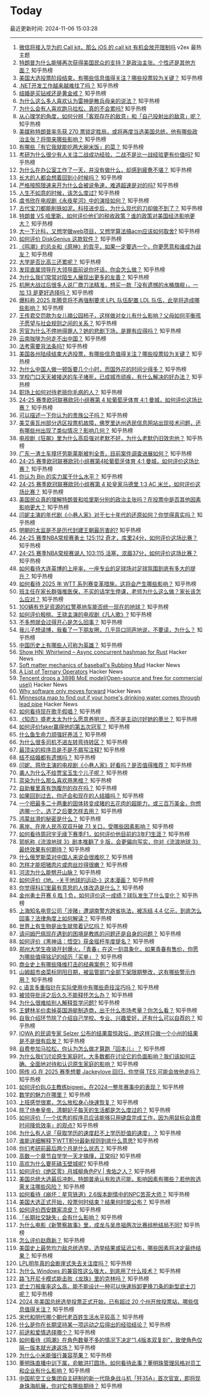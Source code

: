 # Today

最近更新时间: 2024-11-06 15:03:28

--- 
1. [微信将接入华为的 Call kit，那么 iOS 的 call kit 有机会放开限制吗](https://www.v2ex.com/t/1087014) v2ex 最热主题
2. [特朗普为什么能够再次获得美国民众的支持？是政治主张、个性还是其他方面？](https://www.zhihu.com/question/2902181388) 知乎热榜
3. [美国大选投票阶段结束，有哪些信息值得关注？哪些投票较为关键？](https://www.zhihu.com/question/3298429912) 知乎热榜
4. [.NET开发工作越来越难找了吗？](https://www.zhihu.com/question/655243818) 知乎热榜
5. [结婚是买钻戒还是黄金戒？](https://www.zhihu.com/question/667960949) 知乎热榜
6. [为什么这么多人喜欢认为雷神是散兵母亲的说法？](https://www.zhihu.com/question/1520065015) 知乎热榜
7. [为什么会有人喜欢跑马拉松，真的不会累吗?](https://www.zhihu.com/question/2896022102) 知乎热榜
8. [从心理学的角度，如何分辨「客观存在的敌意」和「自己投射出的敌意」呢？](https://www.zhihu.com/question/3114400080) 知乎热榜
9. [美媒称特朗普率先获 270 票锁定胜局，或将再度当选美国总统，他有哪些政治主张？将带来哪些影响？](https://www.zhihu.com/question/3322582786) 知乎热榜
10. [有哪些「有它我就能吃两大碗米饭」的菜？](https://www.zhihu.com/question/34493177) 知乎热榜
11. [考研为什么很少有人关注二战成功经验，二战不是比一战经验更有价值吗?](https://www.zhihu.com/question/1508908320) 知乎热榜
12. [为什么在办公室工作了一天，并没有做什么，却感到疲惫不堪？](https://www.zhihu.com/question/3077513875) 知乎热榜
13. [长大的人都会想着回到小时候吗？](https://www.zhihu.com/question/3220145209) 知乎热榜
14. [严格按照限速来开为什么会被说龟速，难道超速是对的吗?](https://www.zhihu.com/question/661639652) 知乎热榜
15. [人生不如意的时候，该怎么度过?](https://www.zhihu.com/question/2822788987) 知乎热榜
16. [虞书欣在电视剧《永夜星河》中的演技如何？](https://www.zhihu.com/question/2791264307) 知乎热榜
17. [古代宝刀都能削铁如泥，科技进步后，为什么现代的刀却做不到了？](https://www.zhihu.com/question/2432375093) 知乎热榜
18. [特朗普 VS 哈里斯，如何评价他们的税收政策？谁的政策对美国经济影响更大？](https://www.zhihu.com/question/3104660064) 知乎热榜
19. [大一下计科，又想学做web项目，又想学算法搞acm应该如何取舍?](https://www.zhihu.com/question/459883062) 知乎热榜
20. [如何评价 DiskGenius 这款软件？](https://www.zhihu.com/question/47503655) 知乎热榜
21. [《鸣潮》的忌炎和《原神》的哲平，如果一定要选一个，你更愿意和谁成为战友？](https://www.zhihu.com/question/658133884) 知乎热榜
22. [大学是否比高三还累呢？](https://www.zhihu.com/question/667416791) 知乎热榜
23. [发现直属领导在大领导面前说你坏话，你会怎么做？](https://www.zhihu.com/question/1095633819) 知乎热榜
24. [为什么我们常常对陌生人展现出更多的友善？](https://www.zhihu.com/question/2761398356) 知乎热榜
25. [机圈大战过后很多人说厂商刀法精准，想买一款「没有遗憾的水桶旗舰」，一加 13 是更好选择吗？](https://www.zhihu.com/question/3303574588) 知乎热榜
26. [爆料称 2025 年腾竞将不再强制要求 LPL 队伍配置 LDL 队伍，此举将造成哪些影响？](https://www.zhihu.com/question/3090315180) 知乎热榜
27. [王传君交罚款为女儿摘公园柿子，这样做对女儿有什么影响？父母如何平衡孩子愿望与社会规则之间的关系？](https://www.zhihu.com/question/3231883987) 知乎热榜
28. [芳官为什么不停地得罪人？她的悲剧下场，是罪有应得吗？](https://www.zhihu.com/question/589436876) 知乎热榜
29. [云南咖啡为何走不出中国？](https://www.zhihu.com/question/321589074) 知乎热榜
30. [法考需要背法条吗?](https://www.zhihu.com/question/460712076) 知乎热榜
31. [美国各州陆续结束大选投票，有哪些信息值得关注？哪些投票较为关键？](https://www.zhihu.com/question/3298429912) 知乎热榜
32. [为什么中国人做一顿饭要几个小时，而国外花的时间少得多？](https://www.zhihu.com/question/28655927) 知乎热榜
33. [学校门口天天被接送的车子堵死，已成城市顽疾，有什么解决的好办法？](https://www.zhihu.com/question/3029471476) 知乎热榜
34. [职场上如何对待老挑你毛病的人？](https://www.zhihu.com/question/3144541334) 知乎热榜
35. [24-25 赛季欧冠联赛欧冠小组赛第 4 轮葡萄牙体育 4:1 曼城，如何评价这场比赛？](https://www.zhihu.com/question/3269764010) 知乎热榜
36. [可以描述一下你认为的贵族公子吗？](https://www.zhihu.com/question/611591112) 知乎热榜
37. [美艾奥瓦州部分选区投票机故障，佛罗里达州选民信息网站出现技术问题，还有哪些州出现了类似情况？影响几何？](https://www.zhihu.com/question/3292292049) 知乎热榜
38. [电视剧《狂飙》里为什么高启强对老默不好，为什么老默仍旧效忠他？](https://www.zhihu.com/question/580945840) 知乎热榜
39. [广东一渣土车撞坏劳斯莱斯被判全责，目前案件调查进展如何？](https://www.zhihu.com/question/3245663353) 知乎热榜
40. [24-25 赛季欧冠联赛欧冠小组赛第4轮葡萄牙体育 4:1 曼城，如何评价这场比赛？](https://www.zhihu.com/question/3269764010) 知乎热榜
41. [你认为 Bin 的实力属于什么水平？](https://www.zhihu.com/question/665393610) 知乎热榜
42. [24-25 赛季欧冠联赛欧冠小组赛第 4 轮皇家马德里 1:3 AC 米兰，如何评价这场比赛？](https://www.zhihu.com/question/3269770347) 知乎热榜
43. [美国民众真的理解特朗普和哈里斯分别的政治主张吗？在投票中是否其他因素影响更大？](https://www.zhihu.com/question/2902612739) 知乎热榜
44. [闫妮主演的年代剧《小巷人家》对于七十年代的还原如何？你觉得真实吗？](https://www.zhihu.com/question/2574266068) 知乎热榜
45. [明朝的太监是不是历代封建王朝最厉害的?](https://www.zhihu.com/question/1674661804) 知乎热榜
46. [24-25 赛季NBA常规赛勇士 125:112 奇才，库里24分，如何评价这场比赛？](https://www.zhihu.com/question/3182746122) 知乎热榜
47. [24-25 赛季NBA常规赛湖人 103:115 活塞，浓眉37分，如何评价这场比赛？](https://www.zhihu.com/question/3183420206) 知乎热榜
48. [如何看待大连英博的上座率，一座专业的足球场对足球氛围到底有多大的提升？](https://www.zhihu.com/question/3039425002) 知乎热榜
49. [如何看待 2025 年 WTT 系列赛变革措施，这将会产生哪些影响？](https://www.zhihu.com/question/3215504550) 知乎热榜
50. [班主任在家长群强推医保，不买的话学生停课，老师为什么这么做？家长该怎么应对？](https://www.zhihu.com/question/3193324645) 知乎热榜
51. [100辆有充足资源的红警基地车能否统一现在的地球？](https://www.zhihu.com/question/626552201) 知乎热榜
52. [如何评价殷桃、王骁主演的电视剧《凡人歌》?](https://www.zhihu.com/question/665698262) 知乎热榜
53. [不多想就会过得开心是怎么回事？](https://www.zhihu.com/question/2990090605) 知乎热榜
54. [我儿子想读博，我看了一下朋友圈，几乎异口同声地说，不要读，为什么？](https://www.zhihu.com/question/2870626759) 知乎热榜
55. [中国历史上有哪些人可称为英雄？](https://www.zhihu.com/question/63751940) 知乎热榜
56. [Show HN: Whirlwind – Async concurrent hashmap for Rust](https://github.com/fortress-build/whirlwind) Hacker News
57. [Soft matter mechanics of baseball's Rubbing Mud](https://www.pnas.org/doi/10.1073/pnas.2413514121) Hacker News
58. [A List of Ternary Operators](https://buttondown.com/hillelwayne/archive/a-list-of-ternary-operators/) Hacker News
59. [Tencent drops a 389B MoE model(Open-source and free for commercial use))](https://github.com/Tencent/Tencent-Hunyuan-Large) Hacker News
60. [Why software only moves forward](https://swizec.com/blog/why-software-only-moves-forward/) Hacker News
61. [Minnesota map to find out if your home's drinking water comes through lead pipe](https://www.startribune.com/check-this-minnesota-map-to-find-out-if-your-homes-drinking-water-comes-through-a-lead-pipe/601174459) Hacker News
62. [如何看待现在歌手假唱？](https://www.zhihu.com/question/534164359) 知乎热榜
63. [《知否》盛老太太为什么愿意养明兰，而不是主动讨好她的墨兰？](https://www.zhihu.com/question/642068120) 知乎热榜
64. [如何评价faker赢得他的第五次冠军？](https://www.zhihu.com/question/2945959212) 知乎热榜
65. [什么鱼生命力顽强好养活？](https://www.zhihu.com/question/662029920) 知乎热榜
66. [为什么很多司机不进左转弯待转区？](https://www.zhihu.com/question/2920489680) 知乎热榜
67. [最顶尖的程序员是不是不屑写注释?](https://www.zhihu.com/question/689851864) 知乎热榜
68. [结不结婚都有遗憾吗？](https://www.zhihu.com/question/3096231634) 知乎热榜
69. [闫妮、蒋欣主演的电视剧《小巷人家》好看吗？是否值得推荐？](https://www.zhihu.com/question/2458272618) 知乎热榜
70. [袭人为什么不给贾宝玉生个儿子呢？](https://www.zhihu.com/question/2004192855) 知乎热榜
71. [蓝染为什么那么喜欢用黑棺？](https://www.zhihu.com/question/3036454475) 知乎热榜
72. [自助餐里真有饱腹剂的存在吗？](https://www.zhihu.com/question/722020631) 知乎热榜
73. [如果回到过去，你还会和现在的人结婚吗？](https://www.zhihu.com/question/670772561) 知乎热榜
74. [一个把最多二十两重的固体转变成猪的五花肉的超能力，或三百万美金，你想选哪一个，选了之后要怎样去用？](https://www.zhihu.com/question/3041775392) 知乎热榜
75. [鸿蒙丝滑的秘密是什么？](https://www.zhihu.com/question/665311238) 知乎热榜
76. [离岸、在岸人民币双双升破 7.1 关口，受哪些因素影响？](https://www.zhihu.com/question/3089766249) 知乎热榜
77. [如何看待周冠宇无缘下赛季F1，如何评价他目前的3年F1生涯？](https://www.zhihu.com/question/3096951284) 知乎热榜
78. [郭帆称《流浪地球 3》剧本推翻了 9 版，会更偏向写实，你对《流浪地球 3》最终效果有何期待？](https://www.zhihu.com/question/3186023180) 知乎热榜
79. [什么俄罗斯菜对中国人来说会很难吃？](https://www.zhihu.com/question/357676948) 知乎热榜
80. [怎样才能把猪肉片或肉丝炒得很嫩？](https://www.zhihu.com/question/495445752) 知乎热榜
81. [河流为什么能劈开山脉？](https://www.zhihu.com/question/667344178) 知乎热榜
82. [如何评价《地。-关于地球的运动-》这本漫画？](https://www.zhihu.com/question/512587521) 知乎热榜
83. [你觉得科幻里最有意思的人体改造是什么？](https://www.zhihu.com/question/628041360) 知乎热榜
84. [金州勇士开赛 6 胜 1 负，如何评价这一成绩？球队发生了什么变化？](https://www.zhihu.com/question/3196845441) 知乎热榜
85. [上海知名电竞公司「涉赌」遭湖南警方跨省执法，被冻结 4.4 亿元，到底怎么回事？法律角度上如何解读？](https://www.zhihu.com/question/2788290801) 知乎热榜
86. [世界上有生物是出生就带着记忆吗？](https://www.zhihu.com/question/820689324) 知乎热榜
87. [请问姆巴佩现在遇到的困境是教练的问题还是自身的问题？](https://www.zhihu.com/question/2605344434) 知乎热榜
88. [如何评价《黑神话：悟空》获金摇杆年度提名？](https://www.zhihu.com/question/3151450577) 知乎热榜
89. [郑州大学生夜骑开封爆火，「青春」在这一刻具象化，如果青春有售价，你愿为哪些值得铭记的经历「买单」？](https://www.zhihu.com/question/3034283775) 知乎热榜
90. [商业史上有哪些降维打击的经典案例？](https://www.zhihu.com/question/62241319) 知乎热榜
91. [山姆超市卤菜标阴阳日期，被监管部门全部下架限期整改，这有哪些警示作用？](https://www.zhihu.com/question/2613543045) 知乎热榜
92. [c 语言多重指针在实际使用中有哪些奇技淫巧吗？](https://www.zhihu.com/question/2546858282) 知乎热榜
93. [被领导批评之后久久不能释怀怎么办？](https://www.zhihu.com/question/1910110552) 知乎热榜
94. [为什么很难给别人解释哲学问题?](https://www.zhihu.com/question/2664073819) 知乎热榜
95. [王健林半价卖掉英国游艇制造商，出于什么市场考量？你怎么看？](https://www.zhihu.com/question/2826111346) 知乎热榜
96. [自我介绍环节除了介绍自己学校、专业、兴趣爱好，还有什么可以自荐的？](https://www.zhihu.com/question/668860945) 知乎热榜
97. [IOWA 的民调专家 Selzer 公布的结果震惊政坛，她这样只做一个小州的结果是不是很有启发？](https://www.zhihu.com/question/3075542977) 知乎热榜
98. [自费参加马拉松，你认为怎么做才算跑「回本儿」？](https://www.zhihu.com/question/653110892) 知乎热榜
99. [为什么我们讨论原生家庭时，大多数都在讨论它的负面影响？我们该如何正确、全面地对待和认识原生家庭的影响？](https://www.zhihu.com/question/1788673259) 知乎热榜
100. [网传 iG 在 2025 赛季想要 Jackeylove 回归，你觉得 TES 可能会放他走吗？](https://www.zhihu.com/question/3090679131) 知乎热榜
101. [如何评价BLG主教练bigwei，在2024一整年赛事中的表现？](https://www.zhihu.com/question/2946965088) 知乎热榜
102. [数学的魅力在哪里？](https://www.zhihu.com/question/661689000) 知乎热榜
103. [上班感觉很累，怎么放松身心快速恢复？](https://www.zhihu.com/question/3138834070) 知乎热榜
104. [除了侍奉皇帝，清朝妃子每天的生活都是怎么度过的？](https://www.zhihu.com/question/457640119) 知乎热榜
105. [如何评价「一个优秀的程序员应该能够只用键盘完成工作，因为用鼠标会浪费时间降低效率」的观点?](https://www.zhihu.com/question/2880253021) 知乎热榜
106. [为什么有人说「获取学历的速度赶不上学历贬值的速度」？](https://www.zhihu.com/question/2574568487) 知乎热榜
107. [谁能详细解释下WTT积分最新规则到底什么意思?](https://www.zhihu.com/question/3143975627) 知乎热榜
108. [你们考研前最后两个月是什么状态？](https://www.zhihu.com/question/628156690) 知乎热榜
109. [高数一个章节自学学一天才搞懂，正常吗?](https://www.zhihu.com/question/3031177185) 知乎热榜
110. [高欢为什么要死磕玉壁城呢?](https://www.zhihu.com/question/653217047) 知乎热榜
111. [如何评价《绝区零》月城柳角色PV | 鬼佑之人？](https://www.zhihu.com/question/3201821694) 知乎热榜
112. [美国总统大选最后冲刺，特朗普承认有败选可能，影响因素有哪些？若他败选需关注哪些风险？](https://www.zhihu.com/question/3071028647) 知乎热榜
113. [如何看待《崩坏：星穹铁道》2.6版本剧情中的NPC苦茶大师？](https://www.zhihu.com/question/2585908965) 知乎热榜
114. [美国大选正式开始，投票何时结束？结果何时能公布？](https://www.zhihu.com/question/3186246267) 知乎热榜
115. [如何评价西安魏家凉皮？](https://www.zhihu.com/question/266544629) 知乎热榜
116. [「长期社交缺失」会有什么影响？](https://www.zhihu.com/question/2511764045) 知乎热榜
117. [为什么电影《新警察故事》里，成龙与吴彦祖两次比赛组枪结局不同?](https://www.zhihu.com/question/404292608) 知乎热榜
118. [怎么评价赵鼎新？](https://www.zhihu.com/question/21239348) 知乎热榜
119. [美国史上最势均力敌总统选举，选举结果或延迟公布，哪些因素将决定最终结果？](https://www.zhihu.com/question/3233115837) 知乎热榜
120. [LPL明年真的会断崖式失去关注度吗？](https://www.zhihu.com/question/3092810874) 知乎热榜
121. [为什么 Windows 的兼容性这么强大，到底用了什么技术？](https://www.zhihu.com/question/266103113) 知乎热榜
122. [路飞开尼卡模式能击败《龙珠》里的克林吗？](https://www.zhihu.com/question/625905145) 知乎热榜
123. [武士刀报废率这么高，能不能设计一种可以快速拆卸更换刀条的新型武士刀呢？](https://www.zhihu.com/question/2938421664) 知乎热榜
124. [2024 年美国总统选举投票正式开始，已有超过 20 个州开放投票站，哪些信息值得关注？](https://www.zhihu.com/question/3204234396) 知乎热榜
125. [宋代和明代哪个朝代老百姓生活水平较高？](https://www.zhihu.com/question/668394289) 知乎热榜
126. [什么是你在长期坚持某一项运动之后得出的经验结论？](https://www.zhihu.com/question/603822135) 知乎热榜
127. [前途和爱情选择哪个？](https://www.zhihu.com/question/822968100) 知乎热榜
128. [如何看待《鸣潮》在角色数量不多的情况下决定“1.4版本双复刻”，致使角色仅隔一版本就光速返场？](https://www.zhihu.com/question/3089629316) 知乎热榜
129. [为什么小米能强行兼容苹果？](https://www.zhihu.com/question/2887093068) 知乎热榜
130. [董明珠直播中训下属，俞敏洪打圆场，如何看待此事？董明珠管理风格对员工和企业有什么影响？](https://www.zhihu.com/question/3197272301) 知乎热榜
131. [中国航空工业集团自主研制的新一代隐身战斗机「歼35A」首次官宣，即将现身珠海航展，你对它有哪些期待？](https://www.zhihu.com/question/3186589873) 知乎热榜
